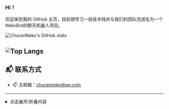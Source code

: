 ### Hi！
欢迎来到我的 GitHub 主页，目前想学习一些技术栈并与我们的团队完成名为一个NekoBot的聊天机器人项目。

![ChuranNeko's GitHub stats](https://github-readme-stats.vercel.app/api?username=ChuranNeko&show_icons=true)

![Top Langs](https://github-readme-stats.vercel.app/api/top-langs/?username=ChuranNeko&layout=compact)
---
## 📬 联系方式

- 📫 主邮箱：[churanneko@qq.com](mailto:churanneko@qq.com)

---

<details> <summary>点击展开/折叠内容</summary>

## 🌐 我的域名

- 🏠 churanneko.com(作为个人长域名使用)
- 🌸 crneko.top(作为个人短域名)
- 🎬 nekolook.com
- 🧪 nekobot.dev (给猫猫们提供我们的项目Nekobot的一些文档等)

---

## 🔗 社交媒体

- 🎥 [Bilibili](https://space.bilibili.com/443211409)
- 🐦 [Twitter](https://twitter.com/ocean_bili)

---
  
### Tech Stack

#### 🧠 Programming Languages:
![](https://img.shields.io/badge/TypeScript-blue?style=flat-square&logo=typescript&logoColor=white) ![](https://img.shields.io/badge/TSX-blue?style=flat-square&logo=react&logoColor=white) ![](https://img.shields.io/badge/JavaScript-F7DF1E?style=flat-square&logo=javascript&logoColor=black) ![](https://img.shields.io/badge/Go-00ADD8?style=flat-square&logo=go&logoColor=white) ![](https://img.shields.io/badge/Rust-black?style=flat-square&logo=rust&logoColor=white) ![](https://img.shields.io/badge/C-gray?style=flat-square&logo=c&logoColor=white) ![](https://img.shields.io/badge/C++-00599C?style=flat-square&logo=cplusplus&logoColor=white) ![](https://img.shields.io/badge/Java-007396?style=flat-square&logo=java&logoColor=white) ![](https://img.shields.io/badge/C%23-239120?style=flat-square&logo=csharp&logoColor=white) ![](https://img.shields.io/badge/Python-3776AB?style=flat-square&logo=python&logoColor=white)

#### 🎨 Stylesheet:
![](https://img.shields.io/badge/CSS3-1572B6?style=flat-square&logo=css3&logoColor=white) ![](https://img.shields.io/badge/TailwindCSS-06B6D4?style=flat-square&logo=tailwindcss&logoColor=white) ![](https://img.shields.io/badge/UnoCSS-333333?style=flat-square&logo=unocss&logoColor=white)

#### 🧾 Markup Languages:
![](https://img.shields.io/badge/HTML5-E34F26?style=flat-square&logo=html5&logoColor=white) ![](https://img.shields.io/badge/XML-005FAD?style=flat-square&logo=xml&logoColor=white) ![](https://img.shields.io/badge/JSON-black?style=flat-square&logo=json&logoColor=white) ![](https://img.shields.io/badge/YAML-CB171E?style=flat-square&logo=yaml&logoColor=white) ![](https://img.shields.io/badge/TOML-9C4121?style=flat-square&logo=toml&logoColor=white) ![](https://img.shields.io/badge/Markdown-000000?style=flat-square&logo=markdown&logoColor=white)

#### 🧩 Frameworks:
![](https://img.shields.io/badge/React-61DAFB?style=flat-square&logo=react&logoColor=white) ![](https://img.shields.io/badge/Next.js-black?style=flat-square&logo=next.js&logoColor=white) ![](https://img.shields.io/badge/Vite-646CFF?style=flat-square&logo=vite&logoColor=white) ![](https://img.shields.io/badge/Webpack-8DD6F9?style=flat-square&logo=webpack&logoColor=white) ![](https://img.shields.io/badge/Esbuild-FFCF00?style=flat-square&logo=esbuild&logoColor=black) ![](https://img.shields.io/badge/Tauri-24C8D8?style=flat-square&logo=tauri&logoColor=white) ![](https://img.shields.io/badge/Electron-47848F?style=flat-square&logo=electron&logoColor=white) ![](https://img.shields.io/badge/Echo-00ADD8?style=flat-square&logo=go&logoColor=white) ![](https://img.shields.io/badge/Fiber-00ADD8?style=flat-square&logo=go&logoColor=white) ![](https://img.shields.io/badge/Hexo-0E83CD?style=flat-square&logo=Hexo&logoColor=white)

#### ☸️ DevOps / Platform:
![](https://img.shields.io/badge/Kubernetes-326CE5?style=flat-square&logo=kubernetes&logoColor=white)

#### 🖥️ Operating Systems:
![](https://img.shields.io/badge/macOS-000000?style=flat-square&logo=apple&logoColor=white) ![](https://img.shields.io/badge/Arch%20Linux-1793D1?style=flat-square&logo=archlinux&logoColor=white) ![](https://img.shields.io/badge/Ubuntu-E95420?style=flat-square&logo=ubuntu&logoColor=white) ![](https://img.shields.io/badge/HarmonyOS-black?style=flat-square&logo=harmonyos&logoColor=white) ![](https://img.shields.io/badge/Android-3DDC84?style=flat-square&logo=android&logoColor=white) ![](https://img.shields.io/badge/Windows-0078D6?style=flat-square&logo=windows&logoColor=white)

#### 🗃️ Databases:
![](https://img.shields.io/badge/MongoDB-47A248?style=flat-square&logo=mongodb&logoColor=white) ![](https://img.shields.io/badge/MySQL-4479A1?style=flat-square&logo=mysql&logoColor=white) ![](https://img.shields.io/badge/SQLite-003B57?style=flat-square&logo=sqlite&logoColor=white)

#### 🎮 Others:
![](https://img.shields.io/badge/Git-F05032?style=flat-square&logo=git&logoColor=white) ![](https://img.shields.io/badge/Minecraft-3C9A1A?style=flat-square&logo=minecraft&logoColor=white)
</details>

